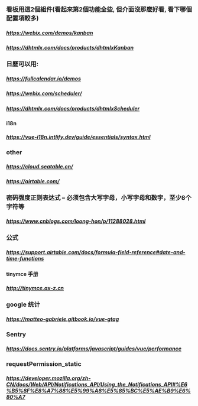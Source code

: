 ### 看板用這2個組件(看起來第2個功能全些, 但介面沒那麼好看, 看下哪個配置項較多)
##### https://webix.com/demos/kanban

##### https://dhtmlx.com/docs/products/dhtmlxKanban

### 日歷可以用: 
##### https://fullcalendar.io/demos
##### https://webix.com/scheduler/
##### https://dhtmlx.com/docs/products/dhtmlxScheduler

#### i18n
##### https://vue-i18n.intlify.dev/guide/essentials/syntax.html

### other
##### https://cloud.seatable.cn/
##### https://airtable.com/

### 密码强度正则表达式 – 必须包含大写字母，小写字母和数字，至少8个字符等
##### https://www.cnblogs.com/loong-hon/p/11288028.html

### 公式
##### https://support.airtable.com/docs/formula-field-reference#date-and-time-functions 

#### tinymce 手册
##### http://tinymce.ax-z.cn

### google 统计
##### https://matteo-gabriele.gitbook.io/vue-gtag

### Sentry 
##### https://docs.sentry.io/platforms/javascript/guides/vue/performance

### requestPermission_static
##### https://developer.mozilla.org/zh-CN/docs/Web/API/Notifications_API/Using_the_Notifications_API#%E6%B5%8F%E8%A7%88%E5%99%A8%E5%85%BC%E5%AE%B9%E6%80%A7
